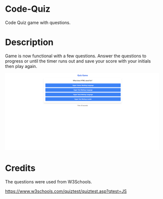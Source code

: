 # Code-Quiz

Code Quiz game with questions.

# Description

Game is now functional with a few questions. Answer the questions to progress or until the timer runs out and save your score with your initials then play again.

![Alt Text](assets\images\screenshot.png)

# Credits

The questions were used from W3Schools.

https://www.w3schools.com/quiztest/quiztest.asp?qtest=JS
